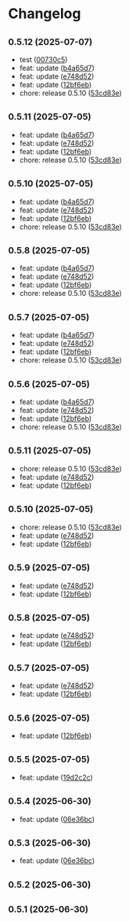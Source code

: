 # Changelog

## <small>0.5.12 (2025-07-07)</small>

* test ([00730c5](https://github.com/Riuhou/react-native-kiosk-manager/commit/00730c5))
* feat: update ([b4a65d7](https://github.com/Riuhou/react-native-kiosk-manager/commit/b4a65d7))
* feat: update ([e748d52](https://github.com/Riuhou/react-native-kiosk-manager/commit/e748d52))
* feat: update ([12bf6eb](https://github.com/Riuhou/react-native-kiosk-manager/commit/12bf6eb))
* chore: release 0.5.10 ([53cd83e](https://github.com/Riuhou/react-native-kiosk-manager/commit/53cd83e))

## <small>0.5.11 (2025-07-05)</small>

* feat: update ([b4a65d7](https://github.com/Riuhou/react-native-kiosk-manager/commit/b4a65d7))
* feat: update ([e748d52](https://github.com/Riuhou/react-native-kiosk-manager/commit/e748d52))
* feat: update ([12bf6eb](https://github.com/Riuhou/react-native-kiosk-manager/commit/12bf6eb))
* chore: release 0.5.10 ([53cd83e](https://github.com/Riuhou/react-native-kiosk-manager/commit/53cd83e))

## <small>0.5.10 (2025-07-05)</small>

* feat: update ([b4a65d7](https://github.com/Riuhou/react-native-kiosk-manager/commit/b4a65d7))
* feat: update ([e748d52](https://github.com/Riuhou/react-native-kiosk-manager/commit/e748d52))
* feat: update ([12bf6eb](https://github.com/Riuhou/react-native-kiosk-manager/commit/12bf6eb))
* chore: release 0.5.10 ([53cd83e](https://github.com/Riuhou/react-native-kiosk-manager/commit/53cd83e))

## <small>0.5.8 (2025-07-05)</small>

* feat: update ([b4a65d7](https://github.com/Riuhou/react-native-kiosk-manager/commit/b4a65d7))
* feat: update ([e748d52](https://github.com/Riuhou/react-native-kiosk-manager/commit/e748d52))
* feat: update ([12bf6eb](https://github.com/Riuhou/react-native-kiosk-manager/commit/12bf6eb))
* chore: release 0.5.10 ([53cd83e](https://github.com/Riuhou/react-native-kiosk-manager/commit/53cd83e))

## <small>0.5.7 (2025-07-05)</small>

* feat: update ([b4a65d7](https://github.com/Riuhou/react-native-kiosk-manager/commit/b4a65d7))
* feat: update ([e748d52](https://github.com/Riuhou/react-native-kiosk-manager/commit/e748d52))
* feat: update ([12bf6eb](https://github.com/Riuhou/react-native-kiosk-manager/commit/12bf6eb))
* chore: release 0.5.10 ([53cd83e](https://github.com/Riuhou/react-native-kiosk-manager/commit/53cd83e))

## <small>0.5.6 (2025-07-05)</small>

* feat: update ([b4a65d7](https://github.com/Riuhou/react-native-kiosk-manager/commit/b4a65d7))
* feat: update ([e748d52](https://github.com/Riuhou/react-native-kiosk-manager/commit/e748d52))
* feat: update ([12bf6eb](https://github.com/Riuhou/react-native-kiosk-manager/commit/12bf6eb))
* chore: release 0.5.10 ([53cd83e](https://github.com/Riuhou/react-native-kiosk-manager/commit/53cd83e))

## <small>0.5.11 (2025-07-05)</small>

* chore: release 0.5.10 ([53cd83e](https://github.com/Riuhou/react-native-kiosk-manager/commit/53cd83e))
* feat: update ([e748d52](https://github.com/Riuhou/react-native-kiosk-manager/commit/e748d52))
* feat: update ([12bf6eb](https://github.com/Riuhou/react-native-kiosk-manager/commit/12bf6eb))

## <small>0.5.10 (2025-07-05)</small>

* chore: release 0.5.10 ([53cd83e](https://github.com/Riuhou/react-native-kiosk-manager/commit/53cd83e))
* feat: update ([e748d52](https://github.com/Riuhou/react-native-kiosk-manager/commit/e748d52))
* feat: update ([12bf6eb](https://github.com/Riuhou/react-native-kiosk-manager/commit/12bf6eb))

## <small>0.5.9 (2025-07-05)</small>

* feat: update ([e748d52](https://github.com/Riuhou/react-native-kiosk-manager/commit/e748d52))
* feat: update ([12bf6eb](https://github.com/Riuhou/react-native-kiosk-manager/commit/12bf6eb))

## <small>0.5.8 (2025-07-05)</small>

* feat: update ([e748d52](https://github.com/Riuhou/react-native-kiosk-manager/commit/e748d52))
* feat: update ([12bf6eb](https://github.com/Riuhou/react-native-kiosk-manager/commit/12bf6eb))

## <small>0.5.7 (2025-07-05)</small>

* feat: update ([e748d52](https://github.com/Riuhou/react-native-kiosk-manager/commit/e748d52))
* feat: update ([12bf6eb](https://github.com/Riuhou/react-native-kiosk-manager/commit/12bf6eb))

## <small>0.5.6 (2025-07-05)</small>

* feat: update ([12bf6eb](https://github.com/Riuhou/react-native-kiosk-manager/commit/12bf6eb))

## <small>0.5.5 (2025-07-05)</small>

* feat: update ([19d2c2c](https://github.com/Riuhou/react-native-kiosk-manager/commit/19d2c2c))

## <small>0.5.4 (2025-06-30)</small>

* feat: update ([06e36bc](https://github.com/Riuhou/react-native-kiosk-manager/commit/06e36bc))

## <small>0.5.3 (2025-06-30)</small>

* feat: update ([06e36bc](https://github.com/Riuhou/react-native-kiosk-manager/commit/06e36bc))

## <small>0.5.2 (2025-06-30)</small>

## <small>0.5.1 (2025-06-30)</small>
